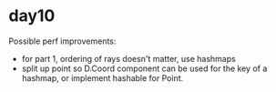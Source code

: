 # day10

Possible perf improvements:
* for part 1, ordering of rays doesn't matter, use hashmaps
* split up point so D.Coord component can be used for the key of a hashmap, or implement hashable for Point.
